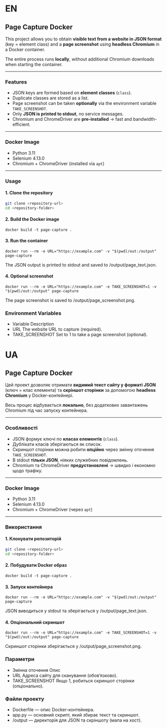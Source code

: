 # EN

## Page Capture Docker

This project allows you to obtain **visible text from a website in JSON format** (key = element class) and a **page screenshot** using **headless Chromium** in a Docker container.  

The entire process runs **locally**, without additional Chromium downloads when starting the container.  

---

### Features

- JSON keys are formed based on **element classes** (`class`).  
- Duplicate classes are stored as a list.  
- Page screenshot can be taken **optionally** via the environment variable `TAKE_SCREENSHOT`.  
- Only **JSON is printed to stdout**, no service messages.  
- Chromium and ChromeDriver are **pre-installed** → fast and bandwidth-efficient.  

---

### Docker Image

- Python 3.11  
- Selenium 4.13.0  
- Chromium + ChromeDriver (installed via `apt`)  

---

### Usage

#### 1. Clone the repository

```bash
git clone <repository-url>
cd <repository-folder>
```

#### 2. Build the Docker image
```docker build -t page-capture . ```

#### 3. Run the container
```docker run --rm -e URL="https://example.com" -v "$(pwd)/out:/output" page-capture```


The JSON output is printed to stdout and saved to /output/page_text.json.

#### 4. Optional screenshot
```docker run --rm -e URL="https://example.com" -e TAKE_SCREENSHOT=1 -v "$(pwd)/out:/output" page-capture```

The page screenshot is saved to /output/page_screenshot.png.

### Environment Variables
- Variable	Description
- URL	The website URL to capture (required).
- TAKE_SCREENSHOT	Set to 1 to take a page screenshot (optional).



# UA

## Page Capture Docker

Цей проект дозволяє отримати **видимий текст сайту у форматі JSON** (ключ = клас елемента) та **скріншот сторінки** за допомогою **headless Chromium** у Docker-контейнері.  

Весь процес відбувається **локально**, без додаткових завантажень Chromium під час запуску контейнера.  

---

### Особливості

- JSON формує ключі по **класах елементів** (`class`).  
- Дублікати класів зберігаються як список.  
- Скриншот сторінки можна робити **опційно** через змінну оточення `TAKE_SCREENSHOT`.  
- В stdout **тільки JSON**, ніяких служебних повідомлень.  
- Chromium та ChromeDriver **предустановлені** → швидко і економно щодо трафіку.  

---

### Docker Image

- Python 3.11  
- Selenium 4.13.0  
- Chromium + ChromeDriver (через `apt`)  

---

### Використання

#### 1. Клонувати репозиторій

```bash
git clone <repository-url>
cd <repository-folder>
```

#### 2. Побудувати Docker образ
```docker build -t page-capture .```

#### 3. Запуск контейнера
```docker run --rm -e URL="https://example.com" -v "$(pwd)/out:/output" page-capture```


JSON виводиться у stdout та зберігається у /output/page_text.json.

#### 4. Опціональний скриншот
```docker run --rm -e URL="https://example.com" -e TAKE_SCREENSHOT=1 -v "$(pwd)/out:/output" page-capture```


Скриншот сторінки зберігається у /output/page_screenshot.png.

### Параметри
- Змінна оточення	Опис
- URL	Адреса сайту для сканування (обов’язково).
- TAKE_SCREENSHOT	Якщо 1, робиться скриншот сторінки (опціонально).

### Файли проекту

- Dockerfile — опис Docker-контейнера.
- app.py — основний скрипт, який збирає текст та скриншот.
- /output — директорія для JSON та скріншоту (мапа на хост).
